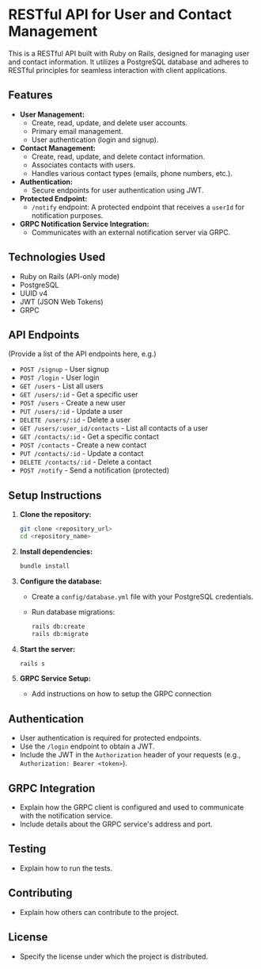 # RESTful API for User and Contact Management

This is a RESTful API built with Ruby on Rails, designed for managing user and contact information. It utilizes a PostgreSQL database and adheres to RESTful principles for seamless interaction with client applications.

## Features

- **User Management:**
  - Create, read, update, and delete user accounts.
  - Primary email management.
  - User authentication (login and signup).
- **Contact Management:**
  - Create, read, update, and delete contact information.
  - Associates contacts with users.
  - Handles various contact types (emails, phone numbers, etc.).
- **Authentication:**
  - Secure endpoints for user authentication using JWT.
- **Protected Endpoint:**
  - `/notify` endpoint: A protected endpoint that receives a `userId` for notification purposes.
- **GRPC Notification Service Integration:**
  - Communicates with an external notification server via GRPC.

## Technologies Used

- Ruby on Rails (API-only mode)
- PostgreSQL
- UUID v4
- JWT (JSON Web Tokens)
- GRPC

## API Endpoints

(Provide a list of the API endpoints here, e.g.)

- `POST /signup` - User signup
- `POST /login` - User login
- `GET /users` - List all users
- `GET /users/:id` - Get a specific user
- `POST /users` - Create a new user
- `PUT /users/:id` - Update a user
- `DELETE /users/:id` - Delete a user
- `GET /users/:user_id/contacts` - List all contacts of a user
- `GET /contacts/:id` - Get a specific contact
- `POST /contacts` - Create a new contact
- `PUT /contacts/:id` - Update a contact
- `DELETE /contacts/:id` - Delete a contact
- `POST /notify` - Send a notification (protected)

## Setup Instructions

1.  **Clone the repository:**

    ```bash
    git clone <repository_url>
    cd <repository_name>
    ```

2.  **Install dependencies:**

    ```bash
    bundle install
    ```

3.  **Configure the database:**

    - Create a `config/database.yml` file with your PostgreSQL credentials.
    - Run database migrations:

      ```bash
      rails db:create
      rails db:migrate
      ```

4.  **Start the server:**

    ```bash
    rails s
    ```

5.  **GRPC Service Setup:**
    - Add instructions on how to setup the GRPC connection

## Authentication

- User authentication is required for protected endpoints.
- Use the `/login` endpoint to obtain a JWT.
- Include the JWT in the `Authorization` header of your requests (e.g., `Authorization: Bearer <token>`).

## GRPC Integration

- Explain how the GRPC client is configured and used to communicate with the notification service.
- Include details about the GRPC service's address and port.

## Testing

- Explain how to run the tests.

## Contributing

- Explain how others can contribute to the project.

## License

- Specify the license under which the project is distributed.
